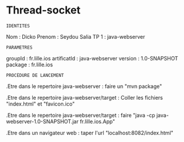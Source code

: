 # Thread-socket
	IDENTITES 
Nom : Dicko
Prenom : Seydou Salia
TP 1 : java-webserver

	PARAMETRES 
groupId : fr.lille.ios
artificatId : java-webserver
version : 1.0-SNAPSHOT
package : fr.lille.ios

	PROCÉDURE DE LANCEMENT
  .Etre dans le repertoire java-webserver : 
  	faire un "mvn package"
  	
  .Etre dans le repertoire java-webserver/target : 
  	Coller les fichiers "index.html" et "favicon.ico"
  	
  .Etre dans le repertoire java-webserver/target : 
  	faire "java -cp java-webserver-1.0-SNAPSHOT.jar fr.lille.ios.App"
  	
  .Etre dans un navigateur web :
  	taper l'url "localhost:8082/index.html"
